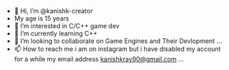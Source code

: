 - 👋 Hi, I’m @kanishk-creator
- My age is 15 years
- 👀 I’m interested in C/C++ game dev
- 🌱 I’m currently learning C++
- 💞️ I’m looking to collaborate on Game Engines and Their Devlopment ...
- 📫 How to reach me i am on instagram but i have disabled my account for a while my email address kanishkray90@gmail.com ...

<!---
kanishk-creator/kanishk-creator is a ✨ special ✨ repository because its `README.md` (this file) appears on your GitHub profile.
You can click the Preview link to take a look at your changes.
--->
